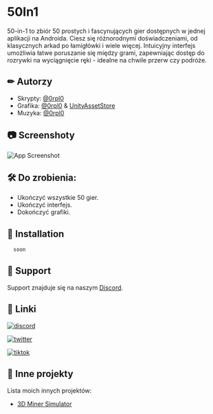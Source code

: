 
# 50In1

50-in-1 to zbiór 50 prostych i fascynujących gier dostępnych w jednej aplikacji na Androida. Ciesz się różnorodnymi doświadczeniami, od klasycznych arkad po łamigłówki i wiele więcej. Intuicyjny interfejs umożliwia łatwe poruszanie się między grami, zapewniając dostęp do rozrywki na wyciągnięcie ręki - idealne na chwile przerw czy podróże.


## ✏ Autorzy

- Skrypty: [@0rpl0](https://github.com/0rpl0)
- Grafika: [@0rpl0](https://github.com/0rpl0) & [UnityAssetStore](https://assetstore.unity.com/)
- Muzyka: [@0rpl0](https://github.com/0rpl0) 



## 📷 Screenshoty

![App Screenshot](https://via.placeholder.com/468x300?text=App+Screenshot+Here)


## 🛠 Do zrobienia:

- Ukończyć wszystkie 50 gier.
- Ukończyć interfejs.
- Dokończyć grafiki.


## 📲 Installation

```bash
  soon
```
    
## 💙 Support

Support znajduje się na naszym [Discord](https://discord.gg/cNANdp53nN).


## 🔗 Linki
[![discord](https://img.shields.io/badge/discord-000000?style=for-the-badge&logo=discord&logoColor=blue)](https://discord.gg/cNANdp53nN)

[![twitter](https://img.shields.io/badge/twitter-1DA1F2?style=for-the-badge&logo=twitter&logoColor=white)](https://twitter.com/)

[![tiktok](https://img.shields.io/badge/tiktok-FF0000?style=for-the-badge&logo=tiktok&logoColor=black)](https://tiktok.com/)


## 💼 Inne projekty

Lista moich innych projektów:

- [3D Miner Simulator](https://github.com/0rpl0/3D-Miner-Simulator)


